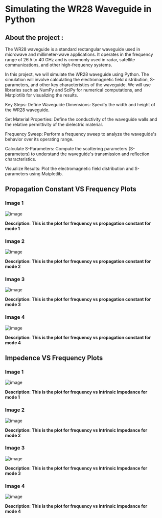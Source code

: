 # Simulating the WR28 Waveguide in Python

## About the project :
  The WR28 waveguide is a standard rectangular waveguide used in microwave and millimeter-wave applications. It operates in the frequency range of 26.5 to 40 GHz and is commonly used in radar, satellite communications, and other high-frequency systems.

  In this project, we will simulate the WR28 waveguide using Python. The simulation will involve calculating the electromagnetic field distribution, S-parameters, and other key characteristics of the waveguide. We will use libraries such as NumPy and SciPy for numerical computations, and Matplotlib for visualizing the results.
  
  Key Steps:
  Define Waveguide Dimensions: Specify the width and height of the WR28 waveguide.
  
  Set Material Properties: Define the conductivity of the waveguide walls and the relative permittivity of the dielectric material.
  
  Frequency Sweep: Perform a frequency sweep to analyze the waveguide's behavior over its operating range.
  
  Calculate S-Parameters: Compute the scattering parameters (S-parameters) to understand the waveguide's transmission and reflection characteristics.
  
  Visualize Results: Plot the electromagnetic field distribution and S-parameters using Matplotlib.

## Propagation Constant VS Frequency Plots

### Image 1
![image](https://github.com/user-attachments/assets/62156d84-c779-4f61-92eb-a56048cc29ca)

**Description**: **This is the plot for frequency vs propagation constant for mode 1**

### Image 2
![image](https://github.com/user-attachments/assets/8ffc2912-8859-4491-83d0-aec5ba024b2d)

**Description**: **This is the plot for frequency vs propagation constant for mode 2**

### Image 3
![image](https://github.com/user-attachments/assets/114db057-d4b1-47a8-9b59-3b19c42fd5ca)

**Description**: **This is the plot for frequency vs propagation constant for mode 3**

### Image 4
![image](https://github.com/user-attachments/assets/b3e8d9d3-701c-4d25-abd6-b76f729cd72c)

**Description**: **This is the plot for frequency vs propagation constant for mode 4**

## Impedence VS Frequency Plots

### Image 1
![image](https://github.com/user-attachments/assets/44970fce-294e-4bdf-991f-74f5a0a1a8dc)

**Description**: **This is the plot for frequency vs Intrinsic Impedance for mode 1**

### Image 2
![image](https://github.com/user-attachments/assets/be014640-8ca3-4e01-96fe-f58820c6313c)

**Description**: **This is the plot for frequency vs Intrinsic Impedance for mode 2**

### Image 3
![image](https://github.com/user-attachments/assets/4e982a05-091d-4d91-a5da-63f3688428bd)

**Description**: **This is the plot for frequency vs Intrinsic Impedance for mode 3**

### Image 4
![image](https://github.com/user-attachments/assets/1cdddeba-f99d-4890-bcbc-683ef0a6a3d4)

**Description**: **This is the plot for frequency vs Intrinsic Impedance for mode 4**
